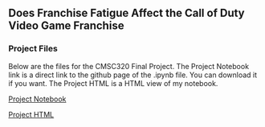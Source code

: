 ## Does Franchise Fatigue Affect the Call of Duty Video Game Franchise

### Project Files

Below are the files for the CMSC320 Final Project. The Project Notebook link is a direct link to the github page of the .ipynb file. You can download it if you want. The Project HTML is a HTML view of my notebook.

[Project Notebook](https://github.com/awei5985/awei5985.github.io/blob/master/final.ipynb)

[Project HTML](http://htmlpreview.github.com/?https://github.com/awei5985/awei5985.github.io/blob/master/finalv2.html)
